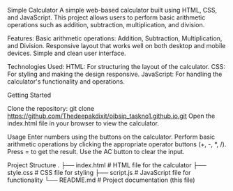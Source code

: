 Simple Calculator
A simple web-based calculator built using HTML, CSS, and JavaScript. This project allows users to perform basic arithmetic operations such as addition, subtraction, multiplication, and division.

Features:
Basic arithmetic operations: Addition, Subtraction, Multiplication, and Division.
Responsive layout that works well on both desktop and mobile devices.
Simple and clean user interface.


Technologies Used:
HTML: For structuring the layout of the calculator.
CSS: For styling and making the design responsive.
JavaScript: For handling the calculator's functionality and operations.


Getting Started

Clone the repository:
git clone https://github.com/Thedeepakdixit/oibsip_taskno1.github.io.git
Open the index.html file in your browser to view the calculator.

Usage
Enter numbers using the buttons on the calculator.
Perform basic arithmetic operations by clicking the appropriate operator buttons (+, -, *, /).
Press = to get the result.
Use the AC button to clear the input.

Project Structure
.
├── index.html       # HTML file for the calculator
├── style.css        # CSS file for styling
├── script.js        # JavaScript file for functionality
└── README.md        # Project documentation (this file)
